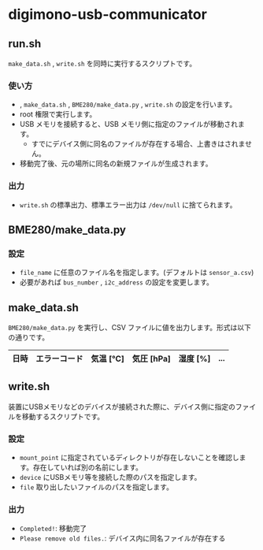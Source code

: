 # digimono-usb-communicator

## run.sh
`make_data.sh` , `write.sh` を同時に実行するスクリプトです。

### 使い方
 * , `make_data.sh` , `BME280/make_data.py` , `write.sh` の設定を行います。
 * root 権限で実行します。
 * USB メモリを接続すると、USB メモリ側に指定のファイルが移動されます。
     * すでにデバイス側に同名のファイルが存在する場合、上書きはされません。
 * 移動完了後、元の場所に同名の新規ファイルが生成されます。

### 出力
 * `write.sh` の標準出力、標準エラー出力は `/dev/null` に捨てられます。

## BME280/make_data.py
### 設定
 * `file_name` に任意のファイル名を指定します。(デフォルトは `sensor_a.csv`)
 * 必要があれば `bus_number` , `i2c_address` の設定を変更します。

## make_data.sh
`BME280/make_data.py` を実行し、CSV ファイルに値を出力します。形式は以下の通りです。

| 日時 | エラーコード | 気温 [℃] | 気圧 [hPa] | 湿度 [%] | ... | 
| ---- | ---- | ---- | ---- | ---- | ---- |

## write.sh
装置にUSBメモリなどのデバイスが接続された際に、デバイス側に指定のファイルを移動するスクリプトです。

### 設定
 * `mount_point` に指定されているディレクトリが存在しないことを確認します。存在していれば別の名前にします。
 * `device` にUSBメモリ等を接続した際のパスを指定します。
 * `file` 取り出したいファイルのパスを指定します。

### 出力
 * `Completed!`: 移動完了
 * `Please remove old files.`: デバイス内に同名ファイルが存在する
